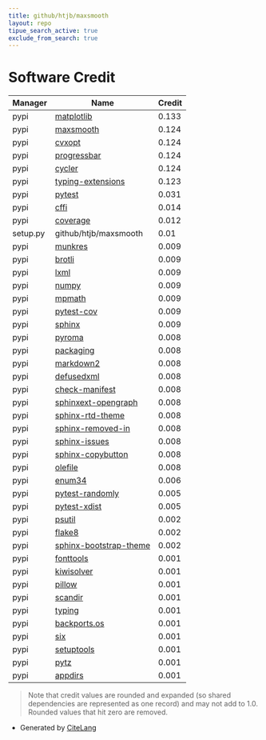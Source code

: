 ```yaml
---
title: github/htjb/maxsmooth
layout: repo
tipue_search_active: true
exclude_from_search: true
---
```

# Software Credit

|Manager|Name|Credit|
|-------|----|------|
|pypi|[matplotlib](https://matplotlib.org)|0.133|
|pypi|[maxsmooth](https://github.com/htjb/maxsmooth)|0.124|
|pypi|[cvxopt](http://cvxopt.org)|0.124|
|pypi|[progressbar](http://code.google.com/p/python-progressbar)|0.124|
|pypi|[cycler](https://github.com/matplotlib/cycler)|0.124|
|pypi|[typing-extensions](https://typing.readthedocs.io/)|0.123|
|pypi|[pytest](https://pypi.org/project/pytest)|0.031|
|pypi|[cffi](https://pypi.org/project/cffi)|0.014|
|pypi|[coverage](https://pypi.org/project/coverage)|0.012|
|setup.py|github/htjb/maxsmooth|0.01|
|pypi|[munkres](https://software.clapper.org/munkres/)|0.009|
|pypi|[brotli](https://github.com/google/brotli)|0.009|
|pypi|[lxml](https://lxml.de/)|0.009|
|pypi|[numpy](https://pypi.org/project/numpy)|0.009|
|pypi|[mpmath](https://pypi.org/project/mpmath)|0.009|
|pypi|[pytest-cov](https://github.com/pytest-dev/pytest-cov)|0.009|
|pypi|[sphinx](https://pypi.org/project/sphinx)|0.009|
|pypi|[pyroma](https://pypi.org/project/pyroma)|0.008|
|pypi|[packaging](https://pypi.org/project/packaging)|0.008|
|pypi|[markdown2](https://pypi.org/project/markdown2)|0.008|
|pypi|[defusedxml](https://pypi.org/project/defusedxml)|0.008|
|pypi|[check-manifest](https://pypi.org/project/check-manifest)|0.008|
|pypi|[sphinxext-opengraph](https://pypi.org/project/sphinxext-opengraph)|0.008|
|pypi|[sphinx-rtd-theme](https://pypi.org/project/sphinx-rtd-theme)|0.008|
|pypi|[sphinx-removed-in](https://pypi.org/project/sphinx-removed-in)|0.008|
|pypi|[sphinx-issues](https://pypi.org/project/sphinx-issues)|0.008|
|pypi|[sphinx-copybutton](https://pypi.org/project/sphinx-copybutton)|0.008|
|pypi|[olefile](https://pypi.org/project/olefile)|0.008|
|pypi|[enum34](https://pypi.org/project/enum34)|0.006|
|pypi|[pytest-randomly](https://pypi.org/project/pytest-randomly)|0.005|
|pypi|[pytest-xdist](https://pypi.org/project/pytest-xdist)|0.005|
|pypi|[psutil](https://pypi.org/project/psutil)|0.002|
|pypi|[flake8](https://pypi.org/project/flake8)|0.002|
|pypi|[sphinx-bootstrap-theme](https://pypi.org/project/sphinx-bootstrap-theme)|0.002|
|pypi|[fonttools](http://github.com/fonttools/fonttools)|0.001|
|pypi|[kiwisolver](https://github.com/nucleic/kiwi)|0.001|
|pypi|[pillow](https://python-pillow.org)|0.001|
|pypi|[scandir](https://pypi.org/project/scandir)|0.001|
|pypi|[typing](https://pypi.org/project/typing)|0.001|
|pypi|[backports.os](https://pypi.org/project/backports.os)|0.001|
|pypi|[six](https://pypi.org/project/six)|0.001|
|pypi|[setuptools](https://pypi.org/project/setuptools)|0.001|
|pypi|[pytz](https://pypi.org/project/pytz)|0.001|
|pypi|[appdirs](https://pypi.org/project/appdirs)|0.001|


> Note that credit values are rounded and expanded (so shared dependencies are represented as one record) and may not add to 1.0. Rounded values that hit zero are removed.


- Generated by [CiteLang](https://github.com/vsoch/citelang)
